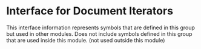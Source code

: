 
# Interface for Document Iterators
This interface information represents symbols that are defined in this group but used in other modules.  Does not include symbols defined in this group that are used inside this module.
(not used outside this module)
